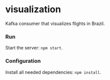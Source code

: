 # visualization

Kafka consumer that visualizes flights in Brazil.


### Run

Start the server: `npm start`.


### Configuration

Install all needed dependencies: `npm install`.

